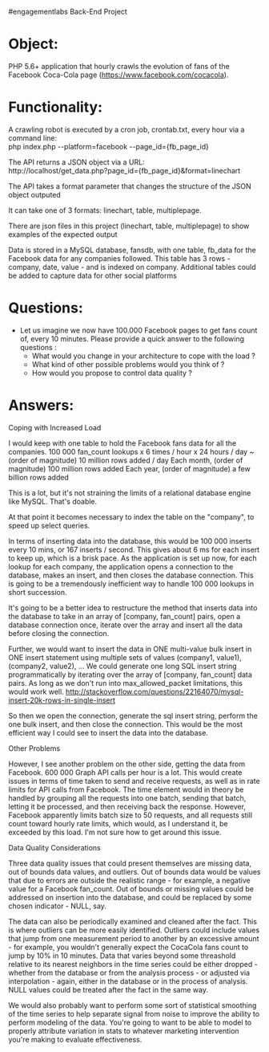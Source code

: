  #engagementlabs Back-End Project 

Object:
======================================
PHP 5.6+ application that hourly crawls the evolution of fans of the Facebook Coca-Cola page (https://www.facebook.com/cocacola).  


Functionality:
======================================

A crawling robot is executed by a cron job, crontab.txt, every hour via a command line:  
php index.php --platform=facebook --page_id={fb_page_id}

The API returns a JSON object via a URL:  
http://localhost/get_data.php?page_id={fb_page_id}&format=linechart 

The API takes a format parameter that changes the structure of the JSON object outputed

It can take one of 3 formats: linechart, table, multiplepage. 

There are json files in this project (linechart, table, multiplepage) to show examples of the expected output

Data is stored in a MySQL database, fansdb, with one table, fb_data for the Facebook data for any companies followed. This table has 3 rows - company, date, value - and is indexed on company.
Additional tables could be added to capture data for other social platforms



Questions:
======================================
- Let us imagine we now have 100.000 Facebook pages to get fans count of, every 10 minutes. Please provide a quick answer to the following questions :
    - What would you change in your architecture to cope with the load ?
    - What kind of other possible problems would you think of ?
    - How would you propose to control data quality ?

Answers:
======================================
Coping with Increased Load

I would keep with one table to hold the Facebook fans data for all the companies. 
100 000 fan_count lookups x 6 times / hour x 24 hours / day ~ (order of magnitude) 10 million rows added / day 
Each month, (order of magnitude) 100 million rows added
Each year, (order of magnitude) a few billion rows added

This is a lot, but it's not straining the limits of a relational database engine like MySQL. That's doable.

At that point it becomes necessary to index the table on the "company", to speed up select queries.

In terms of inserting data into the database, this would be 100 000 inserts every 10 mins, or 167 inserts / second. This gives about 6 ms for each insert to keep up, which is a brisk pace. As the application is set up now, for each lookup for each company, the application opens a connection to the database, makes an insert, and then closes the database connection. This is going to be a tremendously inefficient way to handle 100 000 lookups in short succession. 

It's going to be a better idea to restructure the method that inserts data into the database to take in an array of [company, fan_count] pairs, open a database connection once, iterate over the array and insert all the data before closing the connection. 

Further, we would want to insert the data in ONE multi-value bulk insert in ONE insert statement using multiple sets of values (company1, value1), (company2, value2), ...
We could generate one long SQL insert string programmatically by iterating over the array of [company, fan_count] data pairs.
As long as we don't run into max_allowed_packet limitations, this would work well.
http://stackoverflow.com/questions/22164070/mysql-insert-20k-rows-in-single-insert

So then we open the connection, generate the sql insert string, perform the one bulk insert, and then close the connection.
This would be the most efficient way I could see to insert the data into the database.


Other Problems

However, I see another problem on the other side, getting the data from Facebook. 600 000 Graph API calls per hour is a lot. This would create issues in terms of time taken to send and receive requests, as well as in rate limits for API calls from Facebook. The time element would in theory be handled by grouping all the requests into one batch, sending that batch, letting it be processed, and then receiving back the response. However, Facebook apparently limits batch size to 50 requests, and all requests still count toward hourly rate limits, which would, as I understand it, be exceeded by this load. I'm not sure how to get around this issue.


Data Quality Considerations

Three data quality issues that could present themselves are missing data, out of bounds data values, and outliers.
Out of bounds data would be values that due to errors are outside the realistic range - for example, a negative value for a Facebook fan_count. Out of bounds or missing values could be addressed on insertion into the database, and could be replaced by some chosen indicator - NULL, say.

The data can also be periodically examined and cleaned after the fact. This is where outliers can be more easily identified. Outliers could include values that jump from one measurement period to another by an excessive amount - for example, you wouldn't generally expect the CocaCola fans count to jump by 10% in 10 minutes. Data that varies beyond some threashold relative to its nearest neighbors in the time series could be either dropped - whether from the database or from the analysis process - or adjusted via interpolation - again, either in the database or in the process of analysis. NULL values could be treated after the fact in the same way. 

We would also probably want to perform some sort of statistical smoothing of the time series to help separate signal from noise to improve the ability to perform modeling of the data. You're going to want to be able to model to properly attribute variation in stats to whatever marketing intervention you're making to evaluate effectiveness.





